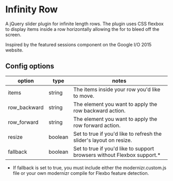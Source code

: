# Infinity Row
A jQuery slider plugin for infinite length rows. The plugin uses CSS flexbox to display items inside a row horizontally allowing the for to bleed off the screen.

Inspired by the featured sessions component on the Google I/O 2015 website.

## Config options
option | type | notes
-------|------|------
items | string | The items inside your row you'd like to move.
row_backward | string | The element you want to apply the row backward action.
row_forward | string | The element you want to apply the row forward action.
resize | boolean | Set to true if you'd like to refresh the slider's layout on resize.
fallback | boolean | Set to true if you'd like to support browsers without Flexbox support.*

* If fallback is set to true, you must include either the modernizr.custom.js file or your own modernizr compile for Flexbo feature detection. 

